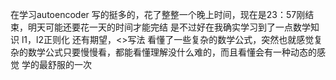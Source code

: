 在学习autoencoder
写的挺多的，花了整整一个晚上时间，现在是23：57刚结束，明天可能还要花一天的时间才能完结
是不过好在我确实学习到了一点数学知识
l1，l2正则化
还有期望，<>写法
看懂了一些复杂的数学公式，突然也就感觉复杂的数学公式只要慢慢看，都能看懂理解没什么难的，而且看懂会有一种动态的感觉
学的最舒服的一次